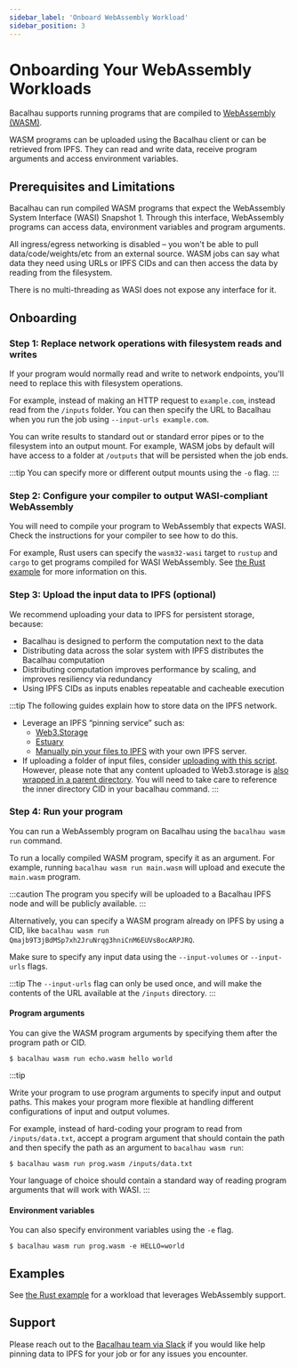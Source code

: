 ```yaml
---
sidebar_label: 'Onboard WebAssembly Workload'
sidebar_position: 3
---
```

# Onboarding Your WebAssembly Workloads

Bacalhau supports running programs that are compiled to [WebAssembly (WASM)](https://webassembly.org/). 

WASM programs can be uploaded using the Bacalhau client or can be retrieved from IPFS. They can read and write data, receive program arguments and access environment variables.

## Prerequisites and Limitations

Bacalhau can run compiled WASM programs that expect the WebAssembly System Interface (WASI) Snapshot 1. Through this interface, WebAssembly programs can access data, environment variables and program arguments.

All ingress/egress networking is disabled – you won't be able to pull data/code/weights/etc from an external source. WASM jobs can say what data they need using URLs or IPFS CIDs and can then access the data by reading from the filesystem.

There is no multi-threading as WASI does not expose any interface for it.

## Onboarding

### Step 1: Replace network operations with filesystem reads and writes

If your program would normally read and write to network endpoints, you'll need to replace this with filesystem operations.

For example, instead of making an HTTP request to `example.com`, instead read from the `/inputs` folder. You can then specify the URL to Bacalhau when you run the job using `--input-urls example.com`.

You can write results to standard out or standard error pipes or to the filesystem into an output mount. For example, WASM jobs by default will have access to a folder at `/outputs` that will be persisted when the job ends.

:::tip
You can specify more or different output mounts using the `-o` flag.
:::

### Step 2: Configure your compiler to output WASI-compliant WebAssembly

You will need to compile your program to WebAssembly that expects WASI. Check the instructions for your compiler to see how to do this.

For example, Rust users can specify the `wasm32-wasi` target to `rustup` and `cargo` to get programs compiled for WASI WebAssembly. See [the Rust example](../examples/workload-onboarding/rust-wasm/index.md) for more information on this.

### Step 3: Upload the input data to IPFS (optional)

We recommend uploading your data to IPFS for persistent storage, because:

* Bacalhau is designed to perform the computation next to the data
* Distributing data across the solar system with IPFS distributes the Bacalhau computation
* Distributing computation improves performance by scaling, and improves resiliency via redundancy
* Using IPFS CIDs as inputs enables repeatable and cacheable execution

:::tip
The following guides explain how to store data on the IPFS network.

- Leverage an IPFS “pinning service” such as:
  - [Web3.Storage](https://web3.storage/account/)
  - [Estuary](https://estuary.tech/sign-in)
  - [Manually pin your files to IPFS](https://docs.ipfs.io/how-to/pin-files/) with your own IPFS server.
- If uploading a folder of input files, consider [uploading with this script](https://web3.storage/docs/#create-the-upload-script). However, please note that any content uploaded to Web3.storage is [also wrapped in a parent directory](https://web3.storage/docs/how-tos/store/#directory-wrapping). You will need to take care to reference the inner directory CID in your bacalhau command.
:::

### Step 4: Run your program

You can run a WebAssembly program on Bacalhau using the `bacalhau wasm run` command.

To run a locally compiled WASM program, specify it as an argument. For example, running `bacalhau wasm run main.wasm` will upload and execute the `main.wasm` program.

:::caution
The program you specify will be uploaded to a Bacalhau IPFS node and will be publicly available.
:::

Alternatively, you can specify a WASM program already on IPFS by using a CID, like `bacalhau wasm run Qmajb9T3jBdMSp7xh2JruNrqg3hniCnM6EUVsBocARPJRQ`.

Make sure to specify any input data using the `--input-volumes` or `--input-urls` flags.

:::tip
The `--input-urls` flag can only be used once, and will make the contents of the URL available at the `/inputs` directory.
:::

#### Program arguments

You can give the WASM program arguments by specifying them after the program path or CID. 

```shell
$ bacalhau wasm run echo.wasm hello world
```

:::tip

Write your program to use program arguments to specify input and output paths. This makes your program more flexible at handling different configurations of input and output volumes.

For example, instead of hard-coding your program to read from `/inputs/data.txt`, accept a program argument that should contain the path and then specify the path as an argument to `bacalhau wasm run`:

```shell
$ bacalhau wasm run prog.wasm /inputs/data.txt
```

Your language of choice should contain a standard way of reading program arguments that will work with WASI.
:::

#### Environment variables

You can also specify environment variables using the `-e` flag.

```shell
$ bacalhau wasm run prog.wasm -e HELLO=world
```

## Examples

See [the Rust example](../examples/workload-onboarding/rust-wasm/index.md) for a workload that leverages WebAssembly support.

## Support

Please reach out to the [Bacalhau team via Slack](https://filecoinproject.slack.com/archives/C02RLM3JHUY) if you would like help pinning data to IPFS for your job or for any issues you encounter.
